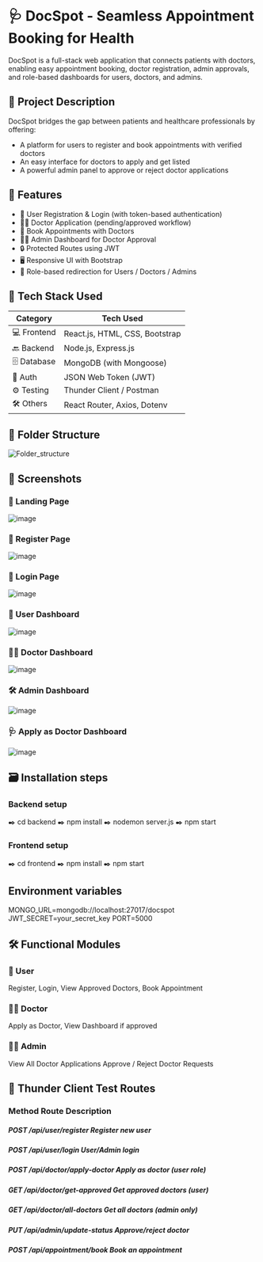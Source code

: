 # 🩺 DocSpot - Seamless Appointment Booking for Health

DocSpot is a full-stack web application that connects patients with doctors, enabling easy appointment booking, doctor registration, admin approvals, and role-based dashboards for users, doctors, and admins.

## 🧠 Project Description

DocSpot bridges the gap between patients and healthcare professionals by offering:
- A platform for users to register and book appointments with verified doctors
- An easy interface for doctors to apply and get listed
- A powerful admin panel to approve or reject doctor applications


## 📌 Features

- 👤 User Registration & Login (with token-based authentication)
- 🧑‍⚕️ Doctor Application (pending/approved workflow)
- 📅 Book Appointments with Doctors
- 🧑‍💼 Admin Dashboard for Doctor Approval
- 🔒 Protected Routes using JWT
- 🖥️ Responsive UI with Bootstrap
- 🔁 Role-based redirection for Users / Doctors / Admins


## 🚀 Tech Stack Used

| Category       | Tech Used                           |
|----------------|-------------------------------------|
| 💻 Frontend    | React.js, HTML, CSS, Bootstrap      |
| 🔙 Backend     | Node.js, Express.js                 |
| 🗄️ Database    | MongoDB (with Mongoose)             |
| 🔐 Auth        | JSON Web Token (JWT)                |
| ⚙️ Testing     | Thunder Client / Postman            |
| 🛠️ Others      | React Router, Axios, Dotenv         |


## 🔧 Folder Structure

![Folder_structure](https://github.com/user-attachments/assets/4ac1e9ca-4507-4009-9452-100e6b5e2ff9)

## 📸 Screenshots

### 🏡 Landing Page
![image](https://github.com/user-attachments/assets/3f72526c-d8e5-4688-97e9-41149dbe84f6)

###  👤 Register Page
![image](https://github.com/user-attachments/assets/6c060f83-502f-4130-9841-2f5a33c0bc9a)

### 🔑 Login Page
![image](https://github.com/user-attachments/assets/66850622-72e6-4173-b065-9c01925eb48f)

### 👤 User Dashboard
![image](https://github.com/user-attachments/assets/6b84832a-617a-4937-9237-8ef184825886)

### 👩‍⚕️ Doctor Dashboard
![image](https://github.com/user-attachments/assets/d505d5ab-233e-4c6e-94af-8a67104d4b96)

### 🛠️ Admin Dashboard
![image](https://github.com/user-attachments/assets/dccf4571-ec6e-46ed-933a-41f4b27cac8c)

###  🩺 Apply as Doctor Dashboard
![image](https://github.com/user-attachments/assets/24fd4d5e-7140-49c8-b91e-8171a8259642)

## 🗃️ Installation steps
### Backend setup
✒️ cd backend
✒️ npm install
✒️ nodemon server.js
✒️ npm start

### Frontend setup
✒️ cd frontend
✒️ npm install
✒️ npm start

## Environment variables
MONGO_URL=mongodb://localhost:27017/docspot
JWT_SECRET=your_secret_key
PORT=5000

## 🛠 Functional Modules

### 👤 User
Register, Login,
View Approved Doctors,
Book Appointment

### 🧑‍⚕ Doctor
Apply as Doctor,
View Dashboard if approved

### 🧑‍💼 Admin
View All Doctor Applications
Approve / Reject Doctor Requests

## 🧪 Thunder Client Test Routes

### Method	Route	Description

##### POST	/api/user/register	Register new user
##### POST	/api/user/login	User/Admin login
##### POST	/api/doctor/apply-doctor	Apply as doctor (user role)
##### GET	/api/doctor/get-approved	Get approved doctors (user)
##### GET	/api/doctor/all-doctors	Get all doctors (admin only)
##### PUT	/api/admin/update-status	Approve/reject doctor
##### POST	/api/appointment/book	Book an appointment


















